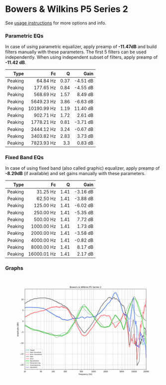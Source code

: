 # Bowers & Wilkins P5 Series 2
See [usage instructions](https://github.com/jaakkopasanen/AutoEq#usage) for more options and info.

### Parametric EQs
In case of using parametric equalizer, apply preamp of **-11.47dB** and build filters manually
with these parameters. The first 5 filters can be used independently.
When using independent subset of filters, apply preamp of **-11.42 dB**.

| Type    | Fc          |    Q | Gain     |
|--------:|------------:|-----:|---------:|
| Peaking | 64.84 Hz    | 0.37 | -4.51 dB |
| Peaking | 177.65 Hz   | 0.84 | -4.55 dB |
| Peaking | 568.69 Hz   | 1.57 | 8.49 dB  |
| Peaking | 5649.23 Hz  | 3.86 | -6.63 dB |
| Peaking | 10190.99 Hz | 1.19 | 11.40 dB |
| Peaking | 902.71 Hz   | 1.72 | 2.61 dB  |
| Peaking | 1778.21 Hz  | 0.81 | -3.71 dB |
| Peaking | 2444.12 Hz  | 3.24 | -0.67 dB |
| Peaking | 3403.82 Hz  | 2.83 | 3.73 dB  |
| Peaking | 7823.93 Hz  | 3.3  | 0.83 dB  |

### Fixed Band EQs
In case of using fixed band (also called graphic) equalizer, apply preamp of **-8.29dB**
(if available) and set gains manually with these parameters.

| Type    | Fc          |    Q | Gain     |
|--------:|------------:|-----:|---------:|
| Peaking | 31.25 Hz    | 1.41 | -3.16 dB |
| Peaking | 62.50 Hz    | 1.41 | -3.88 dB |
| Peaking | 125.00 Hz   | 1.41 | -6.02 dB |
| Peaking | 250.00 Hz   | 1.41 | -5.35 dB |
| Peaking | 500.00 Hz   | 1.41 | 7.72 dB  |
| Peaking | 1000.00 Hz  | 1.41 | 1.73 dB  |
| Peaking | 2000.00 Hz  | 1.41 | -3.58 dB |
| Peaking | 4000.00 Hz  | 1.41 | -0.82 dB |
| Peaking | 8000.00 Hz  | 1.41 | 8.17 dB  |
| Peaking | 16000.01 Hz | 1.41 | 2.17 dB  |

### Graphs
![](./Bowers%20&%20Wilkins%20P5%20Series%202.png)
